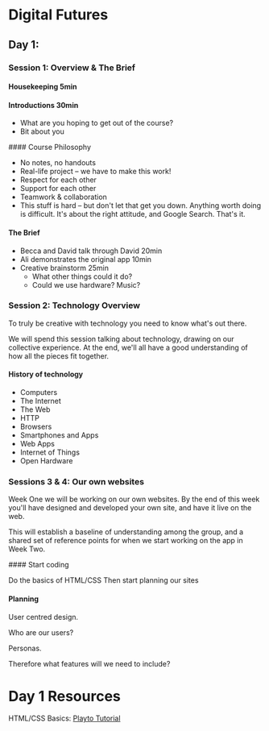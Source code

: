 # Digital Futures

## Day 1:

### Session 1: Overview & The Brief

#### Housekeeping 5min

#### Introductions 30min

* What are you hoping to get out of the course?
* Bit about you

#### Course Philosophy

* No notes, no handouts
* Real-life project – we have to make this work!
* Respect for each other
* Support for each other
* Teamwork & collaboration
* This stuff is hard – but don't let that get you down. Anything worth doing is difficult. It's about the right attitude, and Google Search. That's it.

#### The Brief

* Becca and David talk through David 20min
* Ali demonstrates the original app 10min
* Creative brainstorm 25min
  * What other things could it do?
  * Could we use hardware? Music?

### Session 2: Technology Overview

To truly be creative with technology you need to know what's out there.

We will spend this session talking about technology, drawing on our collective experience. At the end, we'll all have a good understanding of how all the pieces fit together.

#### History of technology

* Computers
* The Internet
* The Web
* HTTP
* Browsers
* Smartphones and Apps
* Web Apps
* Internet of Things
* Open Hardware

### Sessions 3 & 4: Our own websites

Week One we will be working on our own websites. By the end of this week you'll have designed and developed your own site, and have it live on the web.

This will establish a baseline of understanding among the group, and a shared set of reference points for when we start working on the app in Week Two.

#### Start coding

Do the basics of HTML/CSS
Then start planning our sites

#### Planning

User centred design.

Who are our users?

Personas.

Therefore what features will we need to include?

# Day 1 Resources

HTML/CSS Basics: [Playto Tutorial](https://learn.playto.io/html-css/lesson/0)







